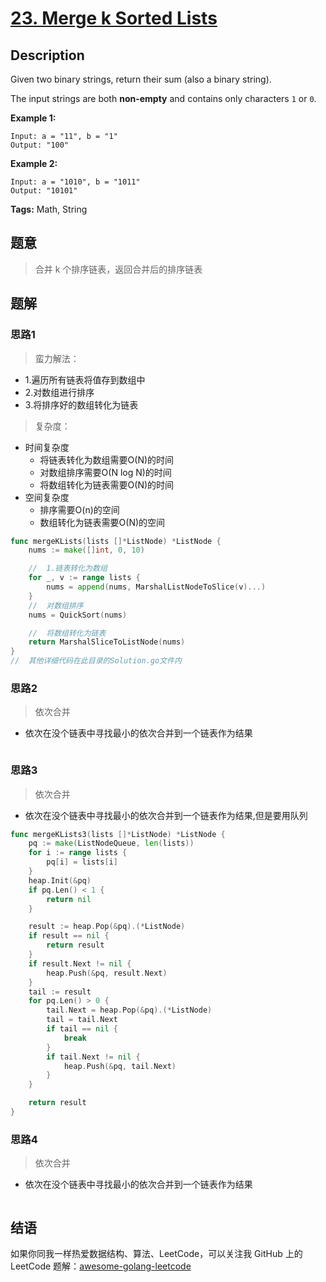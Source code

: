# [23. Merge k Sorted Lists][title]

## Description

Given two binary strings, return their sum (also a binary string).

The input strings are both **non-empty** and contains only characters `1` or `0`.

**Example 1:**

```
Input: a = "11", b = "1"
Output: "100"
```

**Example 2:**

```
Input: a = "1010", b = "1011"
Output: "10101"
```

**Tags:** Math, String

## 题意
>合并 k 个排序链表，返回合并后的排序链表

## 题解

### 思路1
>  蛮力解法：
- 1.遍历所有链表将值存到数组中
- 2.对数组进行排序
- 3.将排序好的数组转化为链表

> 复杂度：
- 时间复杂度
    - 将链表转化为数组需要O(N)的时间
    - 对数组排序需要O(N log N)的时间
    - 将数组转化为链表需要O(N)的时间
- 空间复杂度
    - 排序需要O(n)的空间
    - 数组转化为链表需要O(N)的空间

```go
func mergeKLists(lists []*ListNode) *ListNode {
	nums := make([]int, 0, 10)

	//	1.链表转化为数组
	for _, v := range lists {
		nums = append(nums, MarshalListNodeToSlice(v)...)
	}
	//	对数组排序
	nums = QuickSort(nums)

	//	将数组转化为链表
	return MarshalSliceToListNode(nums)
}
//  其他详细代码在此目录的Solution.go文件内
```

### 思路2
> 依次合并
- 依次在没个链表中寻找最小的依次合并到一个链表作为结果

```go

```

### 思路3
> 依次合并
- 依次在没个链表中寻找最小的依次合并到一个链表作为结果,但是要用队列
```go
func mergeKLists3(lists []*ListNode) *ListNode {
	pq := make(ListNodeQueue, len(lists))
	for i := range lists {
		pq[i] = lists[i]
	}
	heap.Init(&pq)
	if pq.Len() < 1 {
		return nil
	}

	result := heap.Pop(&pq).(*ListNode)
	if result == nil {
		return result
	}
	if result.Next != nil {
		heap.Push(&pq, result.Next)
	}
	tail := result
	for pq.Len() > 0 {
		tail.Next = heap.Pop(&pq).(*ListNode)
		tail = tail.Next
		if tail == nil {
			break
		}
		if tail.Next != nil {
			heap.Push(&pq, tail.Next)
		}
	}

	return result
}
```

### 思路4
> 依次合并
- 依次在没个链表中寻找最小的依次合并到一个链表作为结果

```go

```

## 结语

如果你同我一样热爱数据结构、算法、LeetCode，可以关注我 GitHub 上的 LeetCode 题解：[awesome-golang-leetcode][me]

[title]: https://leetcode.com/problems/merge-k-sorted-lists/description/
[me]: https://github.com/kylesliu/awesome-golang-leetcode
